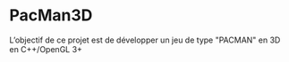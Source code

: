 # PacMan3D
L’objectif de ce projet est de développer un jeu de type "PACMAN" en 3D en C++/OpenGL 3+
